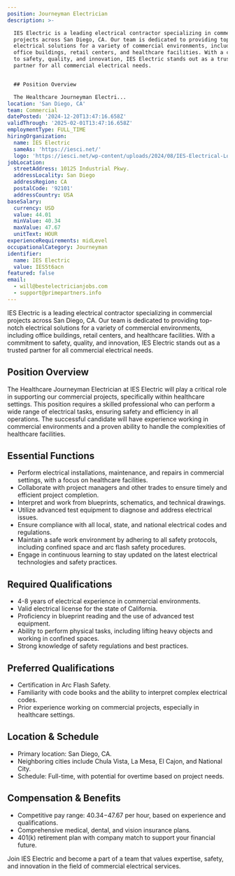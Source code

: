 ```yaml
---
position: Journeyman Electrician
description: >-

  IES Electric is a leading electrical contractor specializing in commercial
  projects across San Diego, CA. Our team is dedicated to providing top-notch
  electrical solutions for a variety of commercial environments, including
  office buildings, retail centers, and healthcare facilities. With a commitment
  to safety, quality, and innovation, IES Electric stands out as a trusted
  partner for all commercial electrical needs.


  ## Position Overview

  The Healthcare Journeyman Electri...
location: 'San Diego, CA'
team: Commercial
datePosted: '2024-12-20T13:47:16.658Z'
validThrough: '2025-02-01T13:47:16.658Z'
employmentType: FULL_TIME
hiringOrganization:
  name: IES Electric
  sameAs: 'https://iesci.net/'
  logo: 'https://iesci.net/wp-content/uploads/2024/08/IES-Electrical-Logo-color.png'
jobLocation:
  streetAddress: 10125 Industrial Pkwy.
  addressLocality: San Diego
  addressRegion: CA
  postalCode: '92101'
  addressCountry: USA
baseSalary:
  currency: USD
  value: 44.01
  minValue: 40.34
  maxValue: 47.67
  unitText: HOUR
experienceRequirements: midLevel
occupationalCategory: Journeyman
identifier:
  name: IES Electric
  value: IES5t6acn
featured: false
email:
  - will@bestelectricianjobs.com
  - support@primepartners.info
---
```




IES Electric is a leading electrical contractor specializing in commercial projects across San Diego, CA. Our team is dedicated to providing top-notch electrical solutions for a variety of commercial environments, including office buildings, retail centers, and healthcare facilities. With a commitment to safety, quality, and innovation, IES Electric stands out as a trusted partner for all commercial electrical needs.

## Position Overview
The Healthcare Journeyman Electrician at IES Electric will play a critical role in supporting our commercial projects, specifically within healthcare settings. This position requires a skilled professional who can perform a wide range of electrical tasks, ensuring safety and efficiency in all operations. The successful candidate will have experience working in commercial environments and a proven ability to handle the complexities of healthcare facilities.

## Essential Functions
- Perform electrical installations, maintenance, and repairs in commercial settings, with a focus on healthcare facilities.
- Collaborate with project managers and other trades to ensure timely and efficient project completion.
- Interpret and work from blueprints, schematics, and technical drawings.
- Utilize advanced test equipment to diagnose and address electrical issues.
- Ensure compliance with all local, state, and national electrical codes and regulations.
- Maintain a safe work environment by adhering to all safety protocols, including confined space and arc flash safety procedures.
- Engage in continuous learning to stay updated on the latest electrical technologies and safety practices.

## Required Qualifications
- 4-8 years of electrical experience in commercial environments.
- Valid electrical license for the state of California.
- Proficiency in blueprint reading and the use of advanced test equipment.
- Ability to perform physical tasks, including lifting heavy objects and working in confined spaces.
- Strong knowledge of safety regulations and best practices.

## Preferred Qualifications
- Certification in Arc Flash Safety.
- Familiarity with code books and the ability to interpret complex electrical codes.
- Prior experience working on commercial projects, especially in healthcare settings.

## Location & Schedule
- Primary location: San Diego, CA.
- Neighboring cities include Chula Vista, La Mesa, El Cajon, and National City.
- Schedule: Full-time, with potential for overtime based on project needs.

## Compensation & Benefits
- Competitive pay range: $40.34-$47.67 per hour, based on experience and qualifications.
- Comprehensive medical, dental, and vision insurance plans.
- 401(k) retirement plan with company match to support your financial future.

Join IES Electric and become a part of a team that values expertise, safety, and innovation in the field of commercial electrical services.
